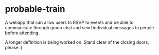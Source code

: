 # probable-train
A webapp that can allow users to RSVP to events and be able to communicate through group chat and send individual messages to people before attending.

A longer definition is being worked on. Stand clear of the closing doors, please :)
